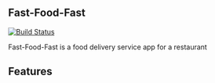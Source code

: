 ## Fast-Food-Fast
[![Build Status](https://travis-ci.org/Philipotieno/FAST_FOOD_FAST.svg?branch=develop)](https://travis-ci.org/Philipotieno/FAST_FOOD_FAST)

Fast-Food-Fast is a food delivery service app for a restaurant

## Features